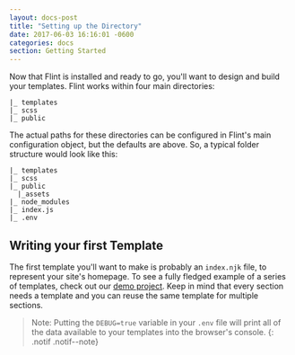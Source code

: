 ```yaml
---
layout: docs-post
title: "Setting up the Directory"
date: 2017-06-03 16:16:01 -0600
categories: docs
section: Getting Started
---
```

Now that Flint is installed and ready to go, you'll want to design and build your templates. Flint works within four main directories:

```
|_ templates
|_ scss
|_ public
```

The actual paths for these directories can be configured in Flint's main configuration object, but the defaults are above. So, a typical folder structure would look like this:

```
|_ templates
|_ scss
|_ public
  |_assets
|_ node_modules
|_ index.js
|_ .env
```

## Writing your first Template

The first template you'll want to make is probably an `index.njk` file, to represent your site's homepage. To see a fully fledged example of a series of templates, check out our [demo project](https://github.com/flintcms). Keep in mind that every section needs a template and you can reuse the same template for multiple sections. 

> Note: Putting the `DEBUG=true` variable in your `.env` file will print all of the data available to your templates into the browser's console.
{: .notif .notif--note}
